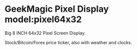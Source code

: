 # GeekMagic Pixel Display model:pixel64x32
Big 8 INCH 64x32 Pixel Screen Display.

Stock/Bitcoin/Forex price ticker, also with weather and clocks.
